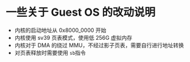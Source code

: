 # 一些关于 Guest OS 的改动说明
- 内核的启动地址从 0x8000_0000 开始
- 内核使用 sv39 页表模式，使用低 256G 虚拟内存
- 内核对于 DMA 的绕过 MMU，不经过影子页表，需要自行进行地址转换
- 对页表释放时需要使用 `sb`指令